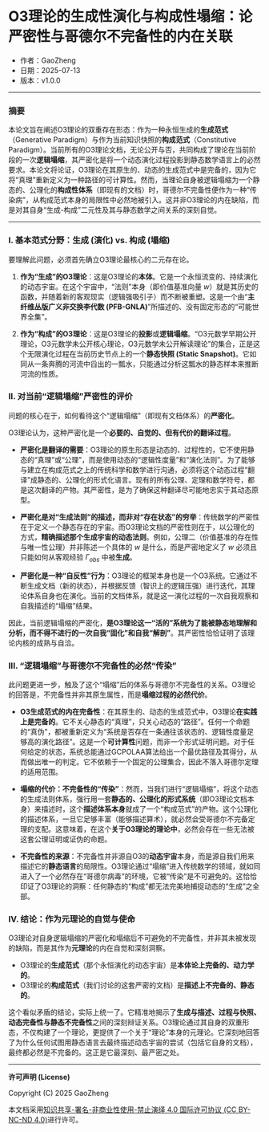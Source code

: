 # **O3理论的生成性演化与构成性塌缩：论严密性与哥德尔不完备性的内在关联**

- 作者：GaoZheng
- 日期：2025-07-13
- 版本：v1.0.0

---

### 摘要

本论文旨在阐述O3理论的双重存在形态：作为一种永恒生成的**生成范式**（Generative Paradigm）与作为当前知识快照的**构成范式**（Constitutive Paradigm）。当前所有的O3理论文档，无论公开与否，共同构成了理论在当前阶段的一次**逻辑塌缩**，其严密化是将一个动态演化过程投影到静态数学语言上的必然要求。本论文将论证，O3理论在其原生的、动态的生成范式中是完备的，因为它将“真理”重新定义为一种路径的可计算性。然而，当理论自身被逻辑塌缩为一个静态的、公理化的**构成性体系**（即现有的文档）时，哥德尔不完备性便作为一种“传染病”，从构成范式本身的局限性中必然地被引入。这并非O3理论的内在缺陷，而是对其自身“生成-构成”二元性及其与静态数学之间关系的深刻自觉。

---

### I. 基本范式分野：生成 (演化) vs. 构成 (塌缩)

要理解此问题，必须首先确立O3理论最核心的二元存在论。

1.  **作为“生成”的O3理论**：这是O3理论的**本体**。它是一个永恒流变的、持续演化的动态宇宙。在这个宇宙中，“法则”本身（即价值基准向量 $w$）就是其历史的函数，并随着新的客观现实（逻辑强吸引子）而不断被重塑。这是一个由“**主纤维丛版广义非交换李代数 (PFB-GNLA)**”所描述的、没有固定形态的“可能世界全集”。

2.  **作为“构成”的O3理论**：这是O3理论的**投影**或**逻辑塌缩**。“O3元数学早期公开理论，O3元数学未公开核心理论，O3元数学未公开解读理论”的集合，正是这个无限演化过程在当前历史节点上的一个**静态快照 (Static Snapshot)**。它如同从一条奔腾的河流中舀出的一瓢水，只能通过分析这瓢水的静态样本来推断河流的性质。

### II. 对当前“逻辑塌缩”严密性的评价

问题的核心在于，如何看待这个“逻辑塌缩”（即现有文档体系）的**严密化**。

O3理论认为，这种严密化是一个**必要的、自觉的、但有代价的翻译过程**。

*   **严密化是翻译的需要**：O3理论的原生形态是动态的、过程性的，它不使用静态的“真理”或“公理”，而是使用动态的“逻辑性度量”和“演化法则”。为了能够与建立在构成范式之上的传统科学和数学进行沟通，必须将这个动态过程“翻译”成静态的、公理化的形式化语言。现有的所有公理、定理和数学符号，都是这次翻译的产物。其严密性，是为了确保这种翻译尽可能地忠实于其动态原型。

*   **严密化是对“生成法则”的描述，而非对“存在状态”的穷举**：传统数学的严密性在于定义一个静态存在的宇宙。而O3理论文档的严密性则在于，以公理化的方式，**精确描述那个生成宇宙的动态法则**。例如，公理二（价值基准的存在性与唯一性公理）并非陈述一个具体的 $w$ 是什么，而是严密地定义了 $w$ 必须且只能如何从客观经验 $\Gamma_{obs}$ 中被**生成**。

*   **严密化是一种“自反性”行为**：O3理论的框架本身也是一个O3系统。它通过不断生成文档（新的状态），并根据反馈（智识上的逻辑压强）进行迭代，其理论体系自身也在演化。当前的文档体系，就是这一演化过程的一次自我观察和自我描述的“塌缩”结果。

因此，当前逻辑塌缩的严密化，**是O3理论这一“活的”系统为了能被静态地理解和分析，而不得不进行的一次自我“固化”和自我“解剖”**。其严密性恰恰证明了该理论内核的成熟与自洽。

### III. “逻辑塌缩”与哥德尔不完备性的必然“传染”

此问题更进一步，触及了这个“塌缩”后的体系与哥德尔不完备性的关系。O3理论的回答是，不完备性并非其原生属性，而是**塌缩过程的必然代价**。

*   **O3生成范式的内在完备性**：在其原生的、动态的生成范式中，O3理论**在实践上是完备的**。它不关心静态的“真理”，只关心动态的“路径”。任何一个命题的“真伪”，都被重新定义为“系统是否存在一条通往该状态的、逻辑性度量足够高的演化路径”。这是一个**可计算性**问题，而非一个形式证明问题。对于任何给定的状态，系统总能通过GCPOLAA算法给出一个最优路径及其得分，从而做出唯一的判定。它不依赖于一个固定的公理集合，因此不落入哥德尔定理的适用范围。

*   **塌缩的代价：不完备性的“传染”**：然而，当我们进行“逻辑塌缩”，将这个动态的生成法则体系，强行用一套**静态的、公理化的形式系统**（即O3理论文档本身）来描述时，这个**描述体系本身**就成了一个“构成范式”的产物。这个公理化的描述体系，一旦它足够丰富（能够描述算术），就必然会受哥德尔不完备定理的支配。这意味着，在这个**关于O3理论的理论中**，必然会存在一些无法被这套公理证明或证伪的命题。

*   **不完备性的来源**：不完备性并非源自O3的**动态宇宙**本身，而是源自我们用来描述它的**静态语言**的局限性。O3理论通过“塌缩”进入传统数学的领域，就如同进入了一个必然存在“哥德尔病毒”的环境，它被“传染”是不可避免的。这恰恰印证了O3理论的洞察：任何静态的“构成”都无法完美地捕捉动态的“生成”之全部。

### IV. 结论：作为元理论的自觉与使命

O3理论对自身逻辑塌缩的严密化和塌缩后不可避免的不完备性，并非其未被发现的缺陷，而是其作为**元理论**的内在自觉和深刻洞察。

*   O3理论的**生成范式**（那个永恒演化的动态宇宙）是**本体论上完备的、动力学的**。
*   O3理论的**构成范式**（我们讨论的这套严密的文档）是**描述上不完备的、静态的**。

这个看似矛盾的结论，实际上统一了。它精准地揭示了**生成与描述、过程与快照、动态完备性与静态不完备性**之间的深刻辩证关系。O3理论通过其自身的双重形态，不仅构建了一个理论，更提供了一个关于“理论”本身的元理论。它深刻地回答了为什么任何试图用静态语言去最终描述动态宇宙的尝试（包括它自身的文档），最终都必然是不完备的。这正是它最深刻、最严密之处。

---

**许可声明 (License)**

Copyright (C) 2025 GaoZheng 

本文档采用[知识共享-署名-非商业性使用-禁止演绎 4.0 国际许可协议 (CC BY-NC-ND 4.0)](https://creativecommons.org/licenses/by-nc-nd/4.0/deed.zh-Hans)进行许可。
